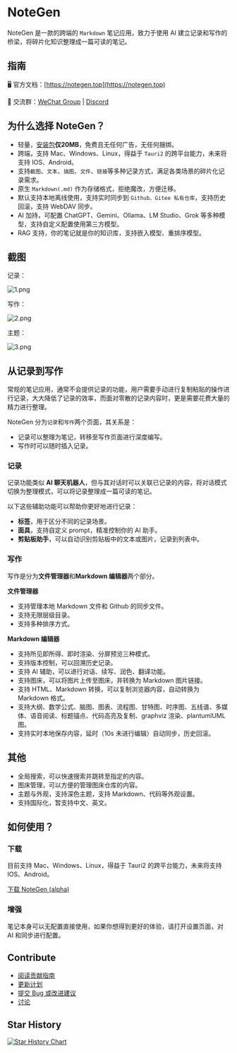 
# NoteGen

NoteGen 是一款的跨端的 `Markdown` 笔记应用，致力于使用 AI 建立记录和写作的桥梁，将碎片化知识整理成一篇可读的笔记。

## 指南

🖥️ 官方文档：[https://notegen.top](https://notegen.top)

💬 交流群：[WeChat Group](https://github.com/codexu/note-gen/discussions/110) | [Discord](https://discord.gg/9vs3qFkb)

## 为什么选择 NoteGen？

- 轻量，[安装包](https://github.com/codexu/note-gen/releases)**仅20MB**，免费且无任何广告，无任何捆绑。
- 跨端，支持 Mac、Windows、Linux，得益于 `Tauri2` 的跨平台能力，未来将支持 IOS、Android。
- 支持`截图`、`文本`、`插图`、`文件`、`链接`等多种记录方式，满足各类场景的碎片化记录需求。
- 原生 `Markdown(.md)` 作为存储格式，拒绝魔改，方便迁移。
- 默认支持本地离线使用，支持实时同步到 `Github、Gitee 私有仓库`，支持历史回滚，支持 WebDAV 同步。
- AI 加持，可配置 ChatGPT、Gemini、Ollama、LM Studio、Grok 等多种模型，支持自定义配置使用第三方模型。
- RAG 支持，你的笔记就是你的知识库，支持嵌入模型、重排序模型。

## 截图

记录：

![1.png](https://s2.loli.net/2025/05/19/Cs5viKfkqb2HJmd.png)

写作：

![2.png](https://s2.loli.net/2025/05/19/5vwQBPoLr6jzgUA.png)

主题：

![3.png](https://s2.loli.net/2025/05/19/8yU72prmWdsCHeu.png)

## 从记录到写作

常规的笔记应用，通常不会提供记录的功能，用户需要手动进行复制粘贴的操作进行记录，大大降低了记录的效率，而面对零散的记录内容时，更是需要花费大量的精力进行整理。

NoteGen 分为`记录`和`写作`两个页面，其关系是：

- 记录可以整理为笔记，转移至写作页面进行深度编写。
- 写作时可以随时插入记录。

### 记录

记录功能类似 **AI 聊天机器人**，但与其对话时可以关联已记录的内容，将对话模式切换为整理模式，可以将记录整理成一篇可读的笔记。

以下这些辅助功能可以帮助你更好地进行记录：

- **标签**，用于区分不同的记录场景。
- **面具**，支持自定义 prompt，精准控制你的 AI 助手。
- **剪贴板助手**，可以自动识别剪贴板中的文本或图片，记录到列表中。

### 写作

写作是分为**文件管理器**和**Markdown 编辑器**两个部分。

**文件管理器**

- 支持管理本地 Markdown 文件和 Github 的同步文件。
- 支持无限层级目录。
- 支持多种排序方式。

**Markdown 编辑器**

- 支持所见即所得、即时渲染、分屏预览三种模式。
- 支持版本控制，可以回溯历史记录。
- 支持 AI 辅助，可以进行对话、续写、润色、翻译功能。
- 支持图床，可以将图片上传至图床，并转换为 Markdown 图片链接。
- 支持 HTML、Markdown 转换，可以复制浏览器内容，自动转换为 Markdown 格式。
- 支持大纲、数学公式、脑图、图表、流程图、甘特图、时序图、五线谱、多媒体、语音阅读、标题锚点、代码高亮及复制、graphviz 渲染、plantumlUML 图。
- 支持实时本地保存内容，延时（10s 未进行编辑）自动同步，历史回滚。

## 其他

- 全局搜索，可以快速搜索并跳转至指定的内容。
- 图床管理，可以方便的管理图床仓库的内容。
- 主题与外观，支持深色主题，支持 Markdown、代码等外观设置。
- 支持国际化，暂支持中文、英文。

## 如何使用？

### 下载

目前支持 Mac、Windows、Linux，得益于 Tauri2 的跨平台能力，未来将支持 IOS、Android。

[下载 NoteGen (alpha)](https://github.com/codexu/note-gen/releases)

### 增强

笔记本身可以无配置直接使用，如果你想得到更好的体验，请打开设置页面，对 AI 和同步进行配置。

## Contribute

- [阅读贡献指南](CONTRIBUTING.md)
- [更新计划](https://github.com/codexu/note-gen/issues/46)
- [提交 Bug 或改进建议](https://github.com/codexu/note-gen/issues)
- [讨论](https://github.com/codexu/note-gen/discussions)

## Star History

[![Star History Chart](https://api.star-history.com/svg?repos=codexu/note-gen&type=Date)](https://www.star-history.com/#codexu/note-gen&Date)
